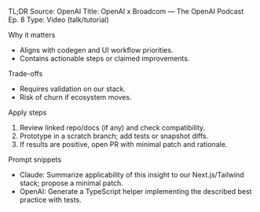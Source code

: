 TL;DR
Source: OpenAI
Title: OpenAI x Broadcom — The OpenAI Podcast Ep. 8
Type: Video (talk/tutorial)

Why it matters
- Aligns with codegen and UI workflow priorities.
- Contains actionable steps or claimed improvements.

Trade-offs
- Requires validation on our stack.
- Risk of churn if ecosystem moves.

Apply steps
1) Review linked repo/docs (if any) and check compatibility.
2) Prototype in a scratch branch; add tests or snapshot diffs.
3) If results are positive, open PR with minimal patch and rationale.

Prompt snippets
- Claude: Summarize applicability of this insight to our Next.js/Tailwind stack; propose a minimal patch.
- OpenAI: Generate a TypeScript helper implementing the described best practice with tests.
